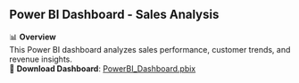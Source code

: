 ## Power BI Dashboard - Sales Analysis  
📊 **Overview**  
This Power BI dashboard analyzes sales performance, customer trends, and revenue insights.  
🔗 **Download Dashboard**: [PowerBI_Dashboard.pbix](Sid_task1.pbix)  
